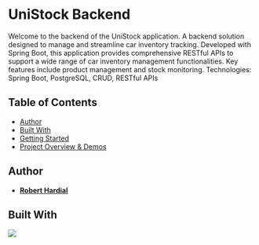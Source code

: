 # UniStock Backend
Welcome to the backend of the UniStock application. A backend solution designed to manage and streamline car inventory tracking. Developed with Spring Boot, this application provides comprehensive RESTful APIs to support a wide range of car inventory management functionalities. Key features include product management and stock monitoring.
Technologies: Spring Boot, PostgreSQL, CRUD, RESTful APIs

## Table of Contents

- [Author](#author)
- [Built With](#built-with)
- [Getting Started](#getting-started)
- [Project Overview & Demos](#project-overview--demos)

## Author

- [**Robert Hardial**](https://github.com/robhardial)

## Built With
![](https://img.shields.io/badge/-Java-007396?style=flat-square&logo=java&logoColor=white)
